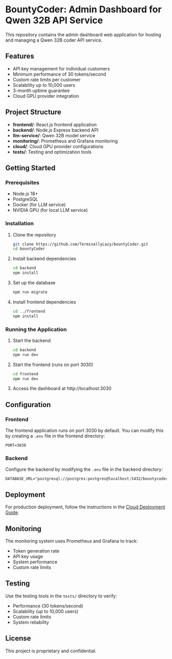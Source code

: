 # BountyCoder: Admin Dashboard for Qwen 32B API Service

This repository contains the admin dashboard web application for hosting and managing a Qwen 32B coder API service.

## Features

- API key management for individual customers
- Minimum performance of 30 tokens/second
- Custom rate limits per customer
- Scalability up to 10,000 users
- 3-month uptime guarantee
- Cloud GPU provider integration

## Project Structure

- **frontend/**: React.js frontend application
- **backend/**: Node.js Express backend API
- **llm-service/**: Qwen 32B model service
- **monitoring/**: Prometheus and Grafana monitoring
- **cloud/**: Cloud GPU provider configurations
- **tests/**: Testing and optimization tools

## Getting Started

### Prerequisites

- Node.js 18+
- PostgreSQL
- Docker (for LLM service)
- NVIDIA GPU (for local LLM service)

### Installation

1. Clone the repository
   ```bash
   git clone https://github.com/TerminallyLazy/bountyCoder.git
   cd bountyCoder
   ```

2. Install backend dependencies
   ```bash
   cd backend
   npm install
   ```

3. Set up the database
   ```bash
   npm run migrate
   ```

4. Install frontend dependencies
   ```bash
   cd ../frontend
   npm install
   ```

### Running the Application

1. Start the backend
   ```bash
   cd backend
   npm run dev
   ```

2. Start the frontend (runs on port 3030)
   ```bash
   cd frontend
   npm run dev
   ```

3. Access the dashboard at http://localhost:3030

## Configuration

### Frontend

The frontend application runs on port 3030 by default. You can modify this by creating a `.env` file in the frontend directory:

```
PORT=3030
```

### Backend

Configure the backend by modifying the `.env` file in the backend directory:

```
DATABASE_URL="postgresql://postgres:postgres@localhost:5432/bountycoder"
```

## Deployment

For production deployment, follow the instructions in the [Cloud Deployment Guide](cloud/DEPLOYMENT.md).

## Monitoring

The monitoring system uses Prometheus and Grafana to track:
- Token generation rate
- API key usage
- System performance
- Custom rate limits

## Testing

Use the testing tools in the `tests/` directory to verify:
- Performance (30 tokens/second)
- Scalability (up to 10,000 users)
- Custom rate limits
- System reliability

## License

This project is proprietary and confidential.


